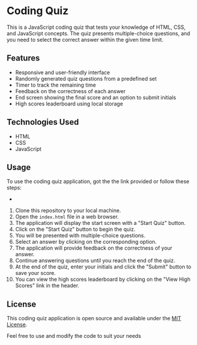 # Coding Quiz

This is a JavaScript coding quiz that tests your knowledge of HTML, CSS, and JavaScript concepts. The quiz presents multiple-choice questions, and you need to select the correct answer within the given time limit.

## Features

- Responsive and user-friendly interface
- Randomly generated quiz questions from a predefined set
- Timer to track the remaining time
- Feedback on the correctness of each answer
- End screen showing the final score and an option to submit initials
- High scores leaderboard using local storage

## Technologies Used

- HTML
- CSS
- JavaScript

## Usage

To use the coding quiz application, got the the link provided or follow these steps:

- 

1. Clone this repository to your local machine.
2. Open the `index.html` file in a web browser.
3. The application will display the start screen with a "Start Quiz" button.
4. Click on the "Start Quiz" button to begin the quiz.
5. You will be presented with multiple-choice questions.
6. Select an answer by clicking on the corresponding option.
7. The application will provide feedback on the correctness of your answer.
8. Continue answering questions until you reach the end of the quiz.
9. At the end of the quiz, enter your initials and click the "Submit" button to save your score.
10. You can view the high scores leaderboard by clicking on the "View High Scores" link in the header.

## License

This coding quiz application is open source and available under the [MIT License](https://opensource.org/licenses/MIT).

Feel free to use and modify the code to suit your needs